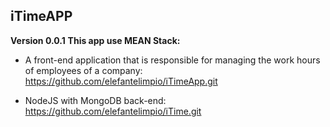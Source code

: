 
## iTimeAPP

**Version 0.0.1**
**This app use MEAN Stack:**
- A front-end application that is responsible for managing the work hours of employees of a company: https://github.com/elefantelimpio/iTimeApp.git

- NodeJS with MongoDB back-end: https://github.com/elefantelimpio/iTime.git

